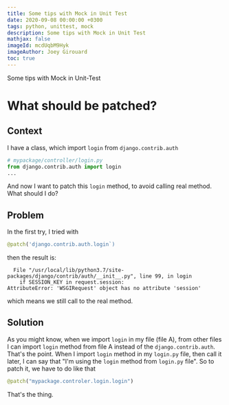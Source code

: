 ```yaml
---
title: Some tips with Mock in Unit Test
date: 2020-09-08 00:00:00 +0300
tags: python, unittest, mock
description: Some tips with Mock in Unit Test
mathjax: false
imageId: mcdUqbM9Hyk
imageAuthor: Joey Girouard
toc: true
---
```


Some tips with Mock in Unit-Test

<!-- more -->

# What should be patched?

## Context

I have a class, which import `login` from `django.contrib.auth`

```python
# mypackage/controller/login.py
from django.contrib.auth import login
...

```

And now I want to patch this `login` method, to avoid calling real method.
What should I do?

## Problem

In the first try, I tried with

```python
@patch('django.contrib.auth.login`)
```

then the result is:

```
  File "/usr/local/lib/python3.7/site-packages/django/contrib/auth/__init__.py", line 99, in login
    if SESSION_KEY in request.session:
AttributeError: 'WSGIRequest' object has no attribute 'session'
```

which means we still call to the real method.

## Solution

As you might know, when we import `login` in my file (file A), from other files I can import `login` method from file A instead of the `django.contrib.auth`.
That's the point. When I import `login` method in my `login.py` file, then call it later, I can say that "I'm using the `login` method from `login.py` file".
So to patch it, we have to do like that

```python
@patch("mypackage.controler.login.login")
```

That's the thing.

